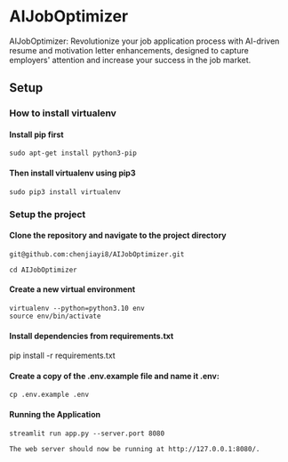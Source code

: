 # AIJobOptimizer

AIJobOptimizer: Revolutionize your job application process with AI-driven resume and motivation letter enhancements, designed to capture employers' attention and increase your success in the job market.

## Setup
### How to install virtualenv
 #### Install pip first
 ```
 sudo apt-get install python3-pip
 ```

 #### Then install virtualenv using pip3
 ```
 sudo pip3 install virtualenv
 ```

 ### Setup the project
 #### Clone the repository and navigate to the project directory
 ```
git@github.com:chenjiayi8/AIJobOptimizer.git

cd AIJobOptimizer
 ```

 #### Create a new virtual environment
```
virtualenv --python=python3.10 env
source env/bin/activate
```
#### Install dependencies from requirements.txt
pip install -r requirements.txt

#### Create a copy of the .env.example file and name it .env:
```
cp .env.example .env
```

#### Running the Application
```
streamlit run app.py --server.port 8080

The web server should now be running at http://127.0.0.1:8080/.
